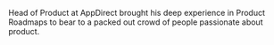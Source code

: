 Head of Product at AppDirect brought his deep experience in Product Roadmaps to bear to a packed out crowd of people passionate about product.